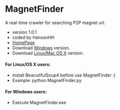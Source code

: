 # MagnetFinder
A real-time crawler for searching P2P magnet url.

* version 1.0.1
* coded by HansonHH
* [HomePage](http://hansonhh.github.io/MagnetFinder/)
* Download [Windows](https://github.com/HansonHH/MagnetFinder/blob/master/MagnetFinder.rar?raw=true) version.
* Download [Linux/Mac OS X](https://github.com/HansonHH/MagnetFinder/blob/master/MagnetFinder.tar.gz?raw=true) version.

#### For Linux/OS X users:

* Install BeacutifulSoup4 before use MagnetFinder :)
* Example: python MagnetFinder.py

#### For Windows users:

* Execute MagnetFinder.exe
 

